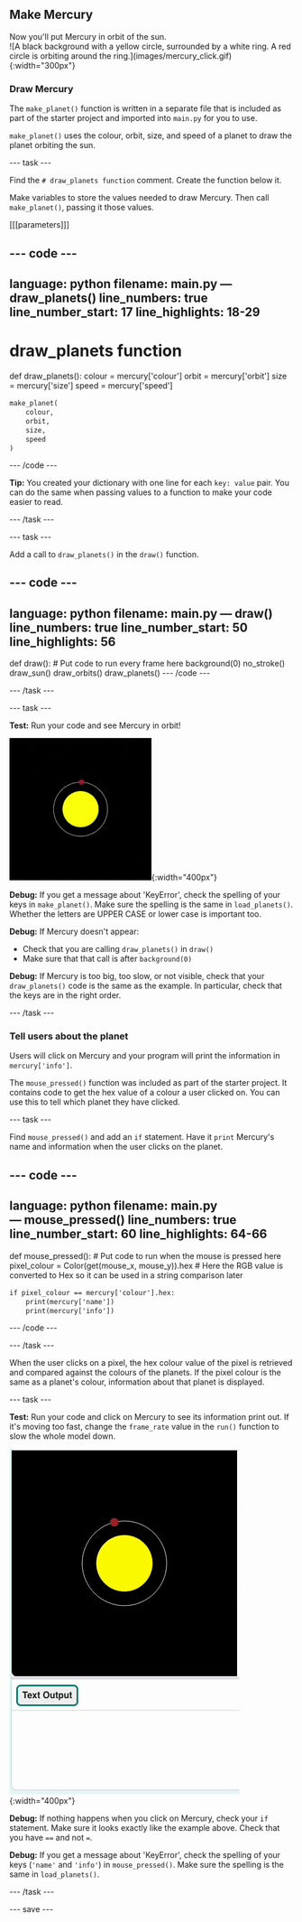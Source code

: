 ## Make Mercury

<div style="display: flex; flex-wrap: wrap">
<div style="flex-basis: 200px; flex-grow: 1; margin-right: 15px;">
Now you'll put Mercury in orbit of the sun.
</div>
<div>
![A black background with a yellow circle, surrounded by a white ring. A red circle is orbiting around the ring.](images/mercury_click.gif){:width="300px"}
</div>
</div>

### Draw Mercury

The `make_planet()` function is written in a separate file that is included as part of the starter project and imported into `main.py` for you to use.

`make_planet()` uses the colour, orbit, size, and speed of a planet to draw the planet orbiting the sun.

--- task ---

Find the `# draw_planets function` comment. Create the function below it.

Make variables to store the values needed to draw Mercury. Then call `make_planet()`, passing it those values.

[[[parameters]]]

--- code ---
---
language: python filename: main.py — draw_planets() line_numbers: true line_number_start: 17
line_highlights: 18-29
---
# draw_planets function
def draw_planets(): colour = mercury['colour'] orbit = mercury['orbit'] size = mercury['size'] speed = mercury['speed']

    make_planet(
        colour, 
        orbit, 
        size, 
        speed
    )
--- /code ---

**Tip:** You created your dictionary with one line for each `key: value` pair. You can do the same when passing values to a function to make your code easier to read.

--- /task ---

--- task ---

Add a call to `draw_planets()` in the `draw()` function.

--- code ---
---
language: python filename: main.py — draw() line_numbers: true line_number_start: 50
line_highlights: 56
---
def draw(): # Put code to run every frame here background(0) no_stroke() draw_sun() draw_orbits() draw_planets() --- /code ---

--- /task ---

--- task ---

**Test:** Run your code and see Mercury in orbit!

![A black background with a yellow circle, surrounded by a white ring. A red circle is orbiting around the ring.](images/mercury.gif){:width="400px"}

**Debug:** If you get a message about 'KeyError', check the spelling of your keys in `make_planet()`. Make sure the spelling is the same in `load_planets()`. Whether the letters are UPPER CASE or lower case is important too.

**Debug:** If Mercury doesn't appear:
 - Check that you are calling `draw_planets()` in `draw()`
 - Make sure that that call is after `background(0)`

**Debug:** If Mercury is too big, too slow, or not visible, check that your `draw_planets()` code is the same as the example. In particular, check that the keys are in the right order.

--- /task ---

### Tell users about the planet

Users will click on Mercury and your program will print the information in `mercury['info']`.

The `mouse_pressed()` function was included as part of the starter project. It contains code to get the hex value of a colour a user clicked on. You can use this to tell which planet they have clicked.

--- task ---

Find `mouse_pressed()` and add an `if` statement. Have it `print` Mercury's name and information when the user clicks on the planet.

--- code ---
---
language: python filename: main.py — mouse_pressed() line_numbers: true line_number_start: 60
line_highlights: 64-66
---
def mouse_pressed(): # Put code to run when the mouse is pressed here pixel_colour = Color(get(mouse_x, mouse_y)).hex  # Here the RGB value is converted to Hex so it can be used in a string comparison later

    if pixel_colour == mercury['colour'].hex:
        print(mercury['name'])
        print(mercury['info'])

--- /code ---

--- /task ---

When the user clicks on a pixel, the hex colour value of the pixel is retrieved and compared against the colours of the planets. If the pixel colour is the same as a planet's colour, information about that planet is displayed.

--- task ---

**Test:** Run your code and click on Mercury to see its information print out. If it's moving too fast, change the `frame_rate` value in the `run()` function to slow the whole model down.

![A black background with a yellow circle, surrounded by a white ring. A red circle is orbiting around the ring. Information about Mercury appears in the text output.](images/mercury_click.gif){:width="400px"}

**Debug:** If nothing happens when you click on Mercury, check your `if` statement. Make sure it looks exactly like the example above. Check that you have `==` and not `=`.

**Debug:** If you get a message about 'KeyError', check the spelling of your keys (`'name'` and `'info'`) in `mouse_pressed()`. Make sure the spelling is the same in `load_planets()`.

--- /task ---

--- save ---
